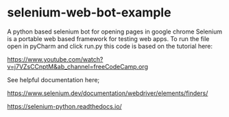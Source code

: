 # selenium-web-bot-example
A python based selenium bot for opening pages in google chrome
Selenium is a portable web based framework for testing web apps. 
To run the file open in pyCharm and click run.py this code is based on the tutorial here: 


https://www.youtube.com/watch?v=j7VZsCCnptM&ab_channel=freeCodeCamp.org

See helpful documentation here; 

https://www.selenium.dev/documentation/webdriver/elements/finders/

https://selenium-python.readthedocs.io/
